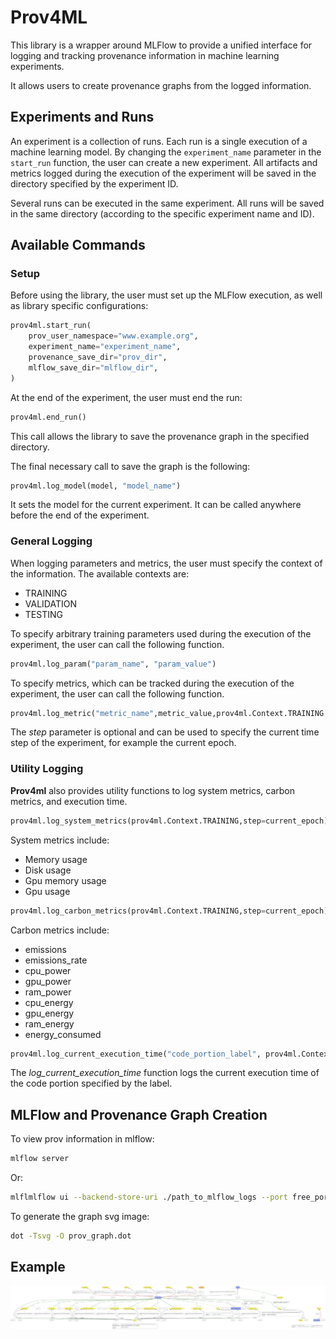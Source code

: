 # Prov4ML

This library is a wrapper around MLFlow to provide a unified interface for logging and tracking provenance information in machine learning experiments. 

It allows users to create provenance graphs from the logged information.

## Experiments and Runs

An experiment is a collection of runs. Each run is a single execution of a machine learning model. 
By changing the ```experiment_name``` parameter in the ```start_run``` function, the user can create a new experiment. 
All artifacts and metrics logged during the execution of the experiment will be saved in the directory specified by the experiment ID. 

Several runs can be executed in the same experiment. All runs will be saved in the same directory (according to the specific experiment name and ID).

## Available Commands

### Setup

Before using the library, the user must set up the MLFlow execution, as well as library specific configurations: 

```python
prov4ml.start_run(
    prov_user_namespace="www.example.org",
    experiment_name="experiment_name", 
    provenance_save_dir="prov_dir", 
    mlflow_save_dir="mlflow_dir", 
)
```

At the end of the experiment, the user must end the run:

```python
prov4ml.end_run()
```

This call allows the library to save the provenance graph in the specified directory. 

The final necessary call to save the graph is the following:

```python
prov4ml.log_model(model, "model_name")
```

It sets the model for the current experiment. It can be called anywhere before the end of the experiment.

### General Logging

When logging parameters and metrics, the user must specify the context of the information. 
The available contexts are: 
 - TRAINING
 - VALIDATION
 - TESTING

To specify arbitrary training parameters used during the execution of the experiment, the user can call the following function. 
    
```python
prov4ml.log_param("param_name", "param_value")
```

To specify metrics, which can be tracked during the execution of the experiment, the user can call the following function.

```python
prov4ml.log_metric("metric_name",metric_value,prov4ml.Context.TRAINING, step=current_epoch)
```

The *step* parameter is optional and can be used to specify the current time step of the experiment, for example the current epoch.

### Utility Logging

**Prov4ml** also provides utility functions to log system metrics, carbon metrics, and execution time.

```python
prov4ml.log_system_metrics(prov4ml.Context.TRAINING,step=current_epoch)
```

System metrics include: 
 - Memory usage
 - Disk usage
 - Gpu memory usage
 - Gpu usage


```python
prov4ml.log_carbon_metrics(prov4ml.Context.TRAINING,step=current_epoch)
```

Carbon metrics include:
 - emissions
 - emissions_rate
 - cpu_power
 - gpu_power
 - ram_power
 - cpu_energy
 - gpu_energy
 - ram_energy
 - energy_consumed


```python
prov4ml.log_current_execution_time("code_portion_label", prov4ml.Context.TRAINING, step=current_epoch)
```

The *log_current_execution_time* function logs the current execution time of the code portion specified by the label.

## MLFlow and Provenance Graph Creation

To view prov information in mlflow:

```bash
mlflow server
```

Or: 

```bash
mlflmlflow ui --backend-store-uri ./path_to_mlflow_logs --port free_port
```

To generate the graph svg image: 

```bash
dot -Tsvg -O prov_graph.dot
```

## Example

![Example](./assets/example.svg)